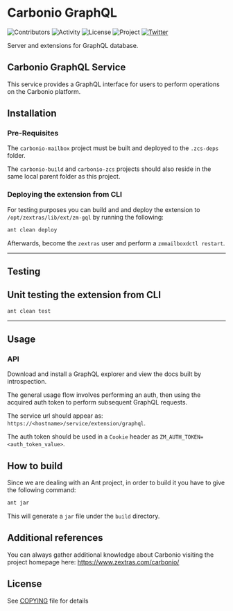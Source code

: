# Carbonio GraphQL

![Contributors](https://img.shields.io/github/contributors/zextras/carbonio-gql "Contributors")
![Activity](https://img.shields.io/github/commit-activity/m/zextras/carbonio-gql "Activity") ![License](https://img.shields.io/badge/license-AGPL%203-green
"License")
![Project](https://img.shields.io/badge/project-carbonio-informational
"Project")
[![Twitter](https://img.shields.io/twitter/url/https/twitter.com/zextras.svg?style=social&label=Follow%20%40zextras)](https://twitter.com/zextras)

Server and extensions for GraphQL database.

## Carbonio GraphQL Service

This service provides a GraphQL interface for users to perform operations on the
Carbonio platform.

## Installation

### Pre-Requisites

The `carbonio-mailbox` project must be built and deployed to the `.zcs-deps`
folder.

The `carbonio-build` and `carbonio-zcs` projects should also reside in the same
local parent folder as this project.

### Deploying the extension from CLI

For testing purposes you can build and and deploy the extension to
`/opt/zextras/lib/ext/zm-gql` by running the following:

```sh
ant clean deploy

```
Afterwards, become the `zextras` user and perform a `zmmailboxdctl restart`.

---

## Testing

## Unit testing the extension from CLI

```sh
ant clean test

```
---

## Usage

### API


Download and install a GraphQL explorer and view the docs built by
introspection.

The general usage flow involves performing an auth, then using the acquired auth
token to perform subsequent GraphQL requests.

The service url should appear as:
`https://<hostname>/service/extension/graphql`.

The auth token should be used in a `Cookie` header as
`ZM_AUTH_TOKEN=<auth_token_value>`.

## How to build

Since we are dealing with an Ant project, in order to build it you
have to give the following command:

```sh
ant jar
```

This will generate a `jar` file under the `build` directory.

## Additional references

You can always gather additional knowledge about Carbonio visiting the
project homepage here: https://www.zextras.com/carbonio/

## License

See [COPYING](COPYING) file for details
